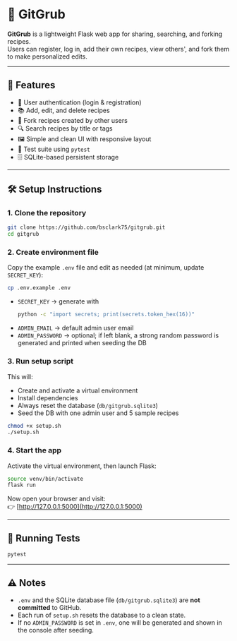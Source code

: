 # 📖 GitGrub

**GitGrub** is a lightweight Flask web app for sharing, searching, and forking recipes.  
Users can register, log in, add their own recipes, view others', and fork them to make personalized edits.

---

## 🚀 Features

- 🔐 User authentication (login & registration)
- 📚 Add, edit, and delete recipes
- 🍴 Fork recipes created by other users
- 🔍 Search recipes by title or tags
- 🖼️ Simple and clean UI with responsive layout
- 🧪 Test suite using `pytest`
- 🗄️ SQLite-based persistent storage

---

## 🛠️ Setup Instructions

### 1. Clone the repository

```bash
git clone https://github.com/bsclark75/gitgrub.git
cd gitgrub
```

### 2. Create environment file

Copy the example `.env` file and edit as needed (at minimum, update `SECRET_KEY`):

```bash
cp .env.example .env
```

- `SECRET_KEY` → generate with  
  ```bash
  python -c "import secrets; print(secrets.token_hex(16))"
  ```
- `ADMIN_EMAIL` → default admin user email
- `ADMIN_PASSWORD` → optional; if left blank, a strong random password is generated and printed when seeding the DB

### 3. Run setup script

This will:
- Create and activate a virtual environment
- Install dependencies
- Always reset the database (`db/gitgrub.sqlite3`)
- Seed the DB with one admin user and 5 sample recipes

```bash
chmod +x setup.sh
./setup.sh
```

### 4. Start the app

Activate the virtual environment, then launch Flask:

```bash
source venv/bin/activate
flask run
```

Now open your browser and visit:  
👉 [http://127.0.0.1:5000](http://127.0.0.1:5000)

---

## 🧪 Running Tests

```bash
pytest
```

---

## ⚠️ Notes

- `.env` and the SQLite database file (`db/gitgrub.sqlite3`) are **not committed** to GitHub.  
- Each run of `setup.sh` resets the database to a clean state.  
- If no `ADMIN_PASSWORD` is set in `.env`, one will be generated and shown in the console after seeding.  
